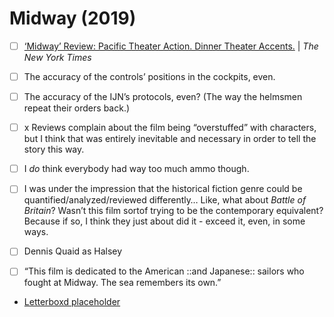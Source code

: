 # Midway (2019)
- [ ] [‘Midway’ Review: Pacific Theater Action. Dinner Theater Accents.](https://www.nytimes.com/2019/11/06/movies/midway-review.html) | *The New York Times*

- [ ] The accuracy of the controls’ positions in the cockpits, even.

- [ ] The accuracy of the IJN’s protocols, even? (The way the helmsmen repeat their orders back.)

- [ ] x Reviews complain about the film being “overstuffed” with characters, but I think that was entirely inevitable and necessary in order to tell the story this way. 

- [ ] I *do* think everybody had way too much ammo though.

- [ ] I was under the impression that the historical fiction genre could be quantified/analyzed/reviewed differently… Like, what about *Battle of Britain*? Wasn’t this film sortof trying to be the contemporary equivalent? Because if so, I think they just about did it - exceed it, even, in some ways.

- [ ] Dennis Quaid as Halsey

- [ ] “This film is dedicated to the American ::and Japanese:: sailors who fought at Midway. The sea remembers its own.”

* [Letterboxd placeholder](https://boxd.it/1EaR6J)

